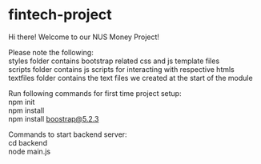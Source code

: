 # fintech-project
Hi there! Welcome to our NUS Money Project!

Please note the following:<br />
styles folder contains bootstrap related css and js template files<br />
scripts folder contains js scripts for interacting with respective htmls<br />
textfiles folder contains the text files we created at the start of the module

Run following commands for first time project setup:<br />
npm init<br />
npm install <br />
npm install boostrap@5.2.3

Commands to start backend server:<br />
cd backend<br />
node main.js
